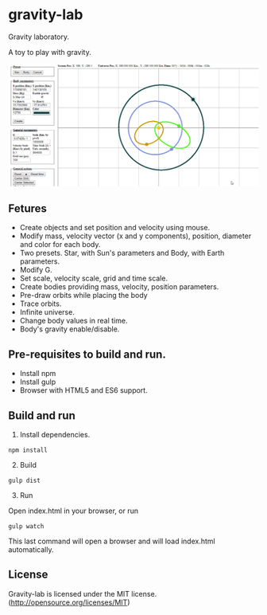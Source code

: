 # gravity-lab

Gravity laboratory.

A toy to play with gravity.

![gravity-lab](anim.gif)

## Fetures

* Create objects and set position and velocity using mouse.
* Modify mass, velocity vector (x and y components), position, diameter and color for each body.
* Two presets. Star, with Sun's parameters and Body, with Earth parameters.
* Modify G.
* Set scale, velocity scale, grid and time scale.
* Create bodies providing mass, velocity, position parameters.
* Pre-draw orbits while placing the body
* Trace orbits.
* Infinite universe.
* Change body values in real time.
* Body's gravity enable/disable.

## Pre-requisites to build and run.

* Install npm
* Install gulp
* Browser with HTML5 and ES6 support.

## Build and run

1. Install dependencies.

```
npm install
```

2. Build

```
gulp dist
```
3. Run

Open index.html in your browser, or run

```
gulp watch
```

This last command will open a browser and will load index.html automatically.

## License

Gravity-lab is licensed under the MIT license. (http://opensource.org/licenses/MIT)
